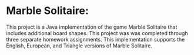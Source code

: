 # Marble Solitaire:

This project is a Java implementation of the game Marble Solitaire that includes additional board shapes. This project was was completed through three separate homework assignments. This implementation supports the English, European, and Triangle versions of Marble Solitaire.
